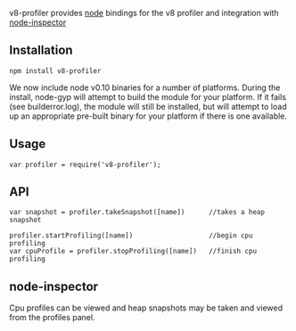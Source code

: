 v8-profiler provides [node](http://github.com/ry/node) bindings for the v8 
profiler and integration with [node-inspector](http://github.com/dannycoates/node-inspector)

## Installation

    npm install v8-profiler

We now include node v0.10 binaries for a number of platforms.  During the
install, node-gyp will attempt to build the module for your platform.  If it
fails (see builderror.log), the module will still be installed, but will
attempt to load up an appropriate pre-built binary for your platform if there
is one available.

## Usage

    var profiler = require('v8-profiler');

## API

    var snapshot = profiler.takeSnapshot([name])      //takes a heap snapshot

    profiler.startProfiling([name])                   //begin cpu profiling
    var cpuProfile = profiler.stopProfiling([name])   //finish cpu profiling

## node-inspector

Cpu profiles can be viewed and heap snapshots may be taken and viewed from the
profiles panel.
